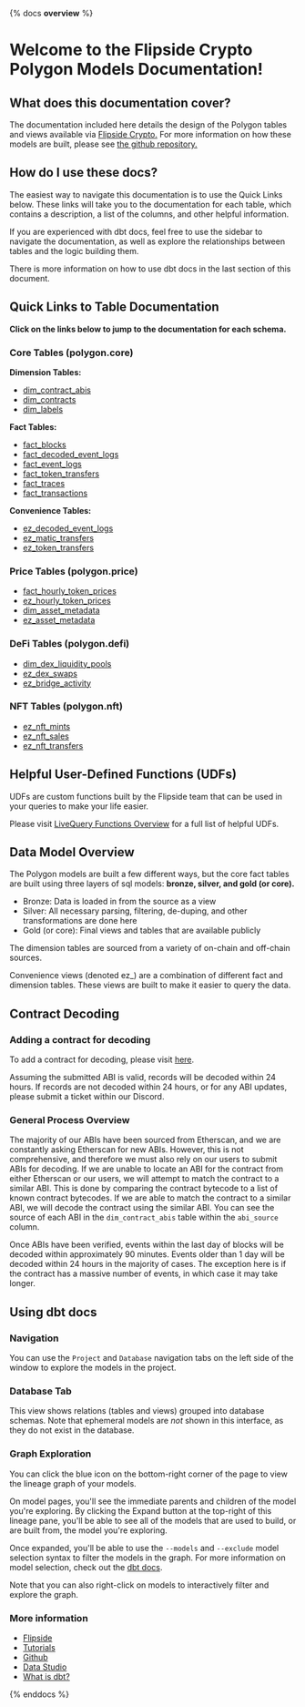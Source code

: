 {% docs __overview__ %}

# Welcome to the Flipside Crypto Polygon Models Documentation!

## **What does this documentation cover?**
The documentation included here details the design of the Polygon tables and views available via [Flipside Crypto.](https://flipsidecrypto.xyz/) For more information on how these models are built, please see [the github repository.](https://github.com/FlipsideCrypto/polygon-models)

## **How do I use these docs?**
The easiest way to navigate this documentation is to use the Quick Links below. These links will take you to the documentation for each table, which contains a description, a list of the columns, and other helpful information.

If you are experienced with dbt docs, feel free to use the sidebar to navigate the documentation, as well as explore the relationships between tables and the logic building them.

There is more information on how to use dbt docs in the last section of this document.

## **Quick Links to Table Documentation**

**Click on the links below to jump to the documentation for each schema.**

### Core Tables (polygon.core)

**Dimension Tables:**
- [dim_contract_abis](https://flipsidecrypto.github.io/polygon-models/#!/model/model.polygon_models.core__dim_contract_abis)
- [dim_contracts](https://flipsidecrypto.github.io/polygon-models/#!/model/model.polygon_models.core__dim_contracts)
- [dim_labels](https://flipsidecrypto.github.io/polygon-models/#!/model/model.polygon_models.core__dim_labels)

**Fact Tables:**
- [fact_blocks](https://flipsidecrypto.github.io/polygon-models/#!/model/model.polygon_models.core__fact_blocks)
- [fact_decoded_event_logs](https://flipsidecrypto.github.io/polygon-models/#!/model/model.polygon_models.core__fact_decoded_event_logs)
- [fact_event_logs](https://flipsidecrypto.github.io/polygon-models/#!/model/model.polygon_models.core__fact_event_logs)
- [fact_token_transfers](https://flipsidecrypto.github.io/polygon-models/#!/model/model.polygon_models.core__fact_token_transfers)
- [fact_traces](https://flipsidecrypto.github.io/polygon-models/#!/model/model.polygon_models.core__fact_traces)
- [fact_transactions](https://flipsidecrypto.github.io/polygon-models/#!/model/model.polygon_models.core__fact_transactions)

**Convenience Tables:**
- [ez_decoded_event_logs](https://flipsidecrypto.github.io/polygon-models/#!/model/model.polygon_models.core__ez_decoded_event_logs)
- [ez_matic_transfers](https://flipsidecrypto.github.io/polygon-models/#!/model/model.polygon_models.core__ez_matic_transfers)
- [ez_token_transfers](https://flipsidecrypto.github.io/polygon-models/#!/model/model.polygon_models.core__ez_token_transfers)

### Price Tables (polygon.price)
- [fact_hourly_token_prices](https://flipsidecrypto.github.io/polygon-models/#!/model/model.polygon_models.price__fact_hourly_token_prices)
- [ez_hourly_token_prices](https://flipsidecrypto.github.io/polygon-models/#!/model/model.polygon_models.price__ez_hourly_token_prices)
- [dim_asset_metadata](https://flipsidecrypto.github.io/polygon-models/#!/model/model.polygon_models.price__dim_asset_metadata)
- [ez_asset_metadata](https://flipsidecrypto.github.io/polygon-models/#!/model/model.polygon_models.price__ez_asset_metadata)

### DeFi Tables (polygon.defi)
- [dim_dex_liquidity_pools](https://flipsidecrypto.github.io/polygon-models/#!/model/model.polygon_models.defi__dim_dex_liquidity_pools)
- [ez_dex_swaps](https://flipsidecrypto.github.io/polygon-models/#!/model/model.polygon_models.defi__ez_dex_swaps)
- [ez_bridge_activity](https://flipsidecrypto.github.io/polygon-models/#!/model/model.polygon_models.defi__ez_bridge_activity)

### NFT Tables (polygon.nft)
- [ez_nft_mints](https://flipsidecrypto.github.io/polygon-models/#!/model/model.polygon_models.nft__ez_nft_mints)
- [ez_nft_sales](https://flipsidecrypto.github.io/polygon-models/#!/model/model.polygon_models.nft__ez_nft_sales)
- [ez_nft_transfers](https://flipsidecrypto.github.io/polygon-models/#!/model/model.polygon_models.nft__ez_nft_transfers)

## **Helpful User-Defined Functions (UDFs)**

UDFs are custom functions built by the Flipside team that can be used in your queries to make your life easier. 

Please visit [LiveQuery Functions Overview](https://flipsidecrypto.github.io/livequery-models/#!/overview) for a full list of helpful UDFs.

## **Data Model Overview**

The Polygon models are built a few different ways, but the core fact tables are built using three layers of sql models: **bronze, silver, and gold (or core).**

- Bronze: Data is loaded in from the source as a view
- Silver: All necessary parsing, filtering, de-duping, and other transformations are done here
- Gold (or core): Final views and tables that are available publicly

The dimension tables are sourced from a variety of on-chain and off-chain sources.

Convenience views (denoted ez_) are a combination of different fact and dimension tables. These views are built to make it easier to query the data.

## **Contract Decoding**
### Adding a contract for decoding
To add a contract for decoding, please visit [here](https://science.flipsidecrypto.xyz/abi-requestor/). 

Assuming the submitted ABI is valid, records will be decoded within 24 hours. If records are not decoded within 24 hours, or for any ABI updates, please submit a ticket within our Discord. 

### General Process Overview

The majority of our ABIs have been sourced from Etherscan, and we are constantly asking Etherscan for new ABIs. However, this is not comprehensive, and therefore we must also rely on our users to submit ABIs for decoding.
If we are unable to locate an ABI for the contract from either Etherscan or our users, we will attempt to match the contract to a similar ABI. This is done by comparing the contract bytecode to a list of known contract bytecodes. If we are able to match the contract to a similar ABI, we will decode the contract using the similar ABI. You can see the source of each ABI in the `dim_contract_abis` table within the `abi_source` column. 

Once ABIs have been verified, events within the last day of blocks will be decoded within approximately 90 minutes. Events older than 1 day will be decoded within 24 hours in the majority of cases. The exception here is if the contract has a massive number of events, in which case it may take longer.

## **Using dbt docs**
### Navigation

You can use the ```Project``` and ```Database``` navigation tabs on the left side of the window to explore the models in the project.

### Database Tab

This view shows relations (tables and views) grouped into database schemas. Note that ephemeral models are *not* shown in this interface, as they do not exist in the database.

### Graph Exploration

You can click the blue icon on the bottom-right corner of the page to view the lineage graph of your models.

On model pages, you'll see the immediate parents and children of the model you're exploring. By clicking the Expand button at the top-right of this lineage pane, you'll be able to see all of the models that are used to build, or are built from, the model you're exploring.

Once expanded, you'll be able to use the ```--models``` and ```--exclude``` model selection syntax to filter the models in the graph. For more information on model selection, check out the [dbt docs](https://docs.getdbt.com/docs/model-selection-syntax).

Note that you can also right-click on models to interactively filter and explore the graph.


### **More information**
- [Flipside](https://flipsidecrypto.xyz)
- [Tutorials](https://docs.flipsidecrypto.com/our-data/tutorials)
- [Github](https://github.com/FlipsideCrypto/polygon-models)
- [Data Studio](https://flipsidecrypto.xyz/edit)
- [What is dbt?](https://docs.getdbt.com/docs/introduction)

{% enddocs %}
